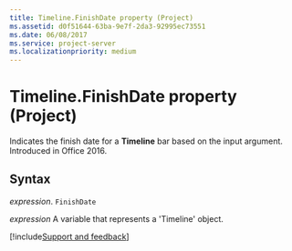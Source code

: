 ```yaml
---
title: Timeline.FinishDate property (Project)
ms.assetid: d0f51644-63ba-9e7f-2da3-92995ec73551
ms.date: 06/08/2017
ms.service: project-server
ms.localizationpriority: medium
---
```



# Timeline.FinishDate property (Project)

Indicates the finish date for a **Timeline** bar based on the input argument. Introduced in Office 2016.


## Syntax

_expression_. `FinishDate`

_expression_ A variable that represents a 'Timeline' object.


[!include[Support and feedback](~/includes/feedback-boilerplate.md)]